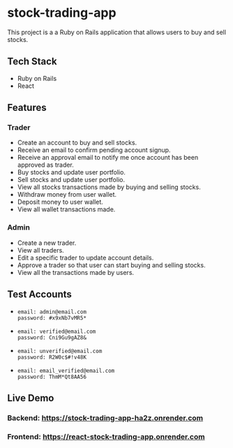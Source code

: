 # stock-trading-app

This project is a a Ruby on Rails application that allows users to buy and sell stocks.

## Tech Stack

- Ruby on Rails
- React

## Features

### Trader

- Create an account to buy and sell stocks.
- Receive an email to confirm pending account signup.
- Receive an approval email to notify me once account has been approved as trader.
- Buy stocks and update user portfolio.
- Sell stocks and update user portfolio.
- View all stocks transactions made by buying and selling stocks.
- Withdraw money from user wallet.
- Deposit money to user wallet.
- View all wallet transactions made.

### Admin

- Create a new trader.
- View all traders.
- Edit a specific trader to update account details.
- Approve a trader so that user can start buying and selling stocks.
- View all the transactions made by users.

## Test Accounts

- `email: admin@email.com`  
  `password: #x9xNb7vMR5*`

- `email: verified@email.com`  
  `password: Cni9Gu9gAZ8&`

- `email: unverified@email.com`  
  `password: R2W0c$#!v48K`

- `email: email_verified@email.com`  
  `password: ThmM*Qt8AA56`

## Live Demo

### Backend: https://stock-trading-app-ha2z.onrender.com

### Frontend: https://react-stock-trading-app.onrender.com
